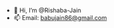 - 👋 Hi, I’m @Rishaba-Jain
- 📫 Email: babujain86@gmail.com

<!---
Rishaba-Jain/Rishaba-Jain is a ✨ special ✨ repository because its `README.md` (this file) appears on your GitHub profile.
You can click the Preview link to take a look at your changes.
--->
